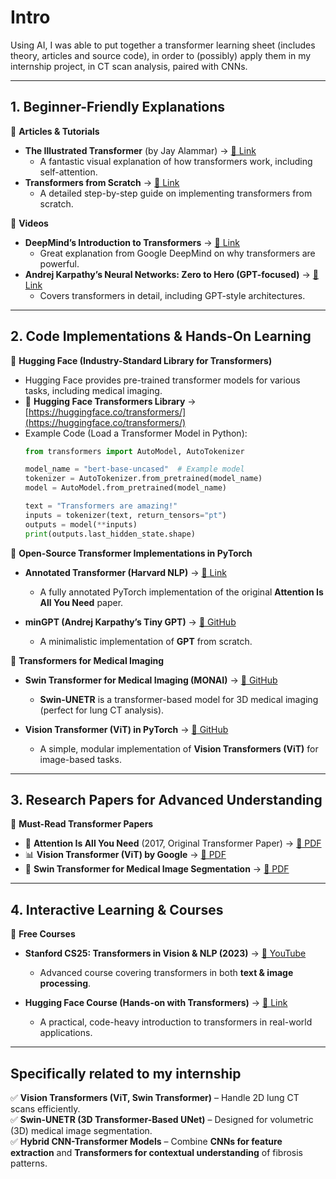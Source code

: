 # Intro

Using AI, I was able to put together a transformer learning sheet (includes theory, articles and source code), in order to (possibly) apply them in my internship project, in CT scan analysis, paired with CNNs.

---

## **1. Beginner-Friendly Explanations**  
📌 **Articles & Tutorials**  
- **The Illustrated Transformer** (by Jay Alammar) → [🔗 Link](https://jalammar.github.io/illustrated-transformer/)  
  - A fantastic visual explanation of how transformers work, including self-attention.  
- **Transformers from Scratch** → [🔗 Link](https://peterbloem.nl/blog/transformers)  
  - A detailed step-by-step guide on implementing transformers from scratch.  

📌 **Videos**  
- **DeepMind’s Introduction to Transformers** → [🔗 Link](https://www.youtube.com/watch?v=TQQlZhbC5ps)  
  - Great explanation from Google DeepMind on why transformers are powerful.  
- **Andrej Karpathy’s Neural Networks: Zero to Hero (GPT-focused)** → [🔗 Link](https://www.youtube.com/watch?v=kCc8FmEb1nY)  
  - Covers transformers in detail, including GPT-style architectures.  

---

## **2. Code Implementations & Hands-On Learning**  
📌 **Hugging Face (Industry-Standard Library for Transformers)**  
- Hugging Face provides pre-trained transformer models for various tasks, including medical imaging.  
- 🔗 **Hugging Face Transformers Library** → [https://huggingface.co/transformers/](https://huggingface.co/transformers/)  
- Example Code (Load a Transformer Model in Python):
  ```python
  from transformers import AutoModel, AutoTokenizer
  
  model_name = "bert-base-uncased"  # Example model
  tokenizer = AutoTokenizer.from_pretrained(model_name)
  model = AutoModel.from_pretrained(model_name)
  
  text = "Transformers are amazing!"
  inputs = tokenizer(text, return_tensors="pt")
  outputs = model(**inputs)
  print(outputs.last_hidden_state.shape)
  ```

📌 **Open-Source Transformer Implementations in PyTorch**  
- **Annotated Transformer (Harvard NLP)** → [🔗 Link](https://nlp.seas.harvard.edu/2018/04/03/attention.html)  
  - A fully annotated PyTorch implementation of the original **Attention Is All You Need** paper.  

- **minGPT (Andrej Karpathy’s Tiny GPT)** → [🔗 GitHub](https://github.com/karpathy/minGPT)  
  - A minimalistic implementation of **GPT** from scratch.  

📌 **Transformers for Medical Imaging**  
- **Swin Transformer for Medical Imaging (MONAI)** → [🔗 GitHub](https://github.com/Project-MONAI/research-contributions/tree/main/SwinUNETR)  
  - **Swin-UNETR** is a transformer-based model for 3D medical imaging (perfect for lung CT analysis).  

- **Vision Transformer (ViT) in PyTorch** → [🔗 GitHub](https://github.com/lucidrains/vit-pytorch)  
  - A simple, modular implementation of **Vision Transformers (ViT)** for image-based tasks.  

---

## **3. Research Papers for Advanced Understanding**  
📄 **Must-Read Transformer Papers**  
- 🔬 **Attention Is All You Need** (2017, Original Transformer Paper) → [🔗 PDF](https://arxiv.org/abs/1706.03762)  
- 📊 **Vision Transformer (ViT) by Google** → [🔗 PDF](https://arxiv.org/abs/2010.11929)  
- 🏥 **Swin Transformer for Medical Image Segmentation** → [🔗 PDF](https://arxiv.org/abs/2105.05537)  

---

## **4. Interactive Learning & Courses**  
📌 **Free Courses**  
- **Stanford CS25: Transformers in Vision & NLP (2023)** → [🔗 YouTube](https://www.youtube.com/playlist?list=PLoROMvodv4rO1NB9TD4iUZ3qghGEGtqNX)  
  - Advanced course covering transformers in both **text & image processing**.  

- **Hugging Face Course (Hands-on with Transformers)** → [🔗 Link](https://huggingface.co/course/)  
  - A practical, code-heavy introduction to transformers in real-world applications.  
 

---

## Specifically related to my internship  

✅ **Vision Transformers (ViT, Swin Transformer)** – Handle 2D lung CT scans efficiently.  
✅ **Swin-UNETR (3D Transformer-Based UNet)** – Designed for volumetric (3D) medical image segmentation.  
✅ **Hybrid CNN-Transformer Models** – Combine **CNNs for feature extraction** and **Transformers for contextual understanding** of fibrosis patterns.  
